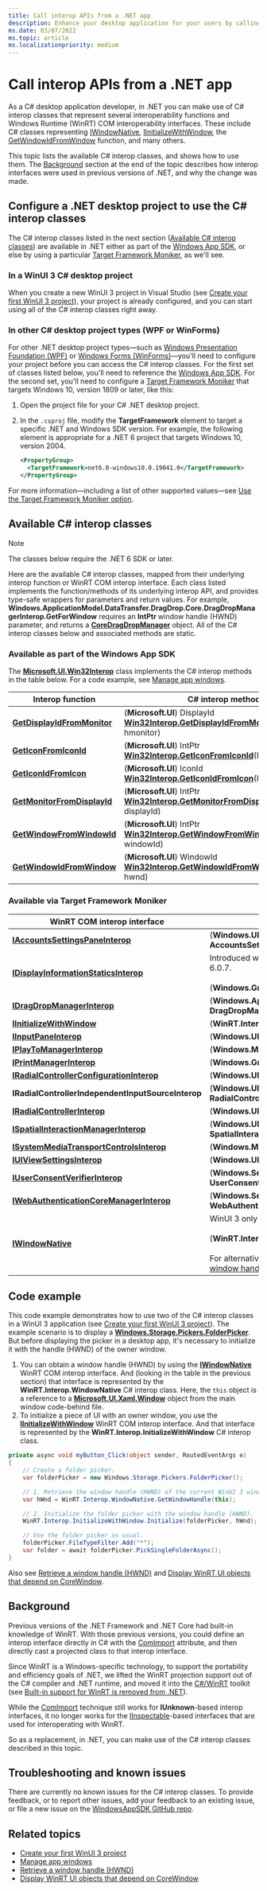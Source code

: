 ```yaml
---
title: Call interop APIs from a .NET app
description: Enhance your desktop application for your users by calling interop functions, and WinRT COM interop interfaces, projected into .NET.
ms.date: 03/07/2022
ms.topic: article
ms.localizationpriority: medium
---
```


# Call interop APIs from a .NET app

As a C# desktop application developer, in .NET you can make use of C# interop classes that represent several interoperability functions and Windows Runtime (WinRT) COM interoperability interfaces. These include C# classes representing [IWindowNative](/windows/windows-app-sdk/api/win32/microsoft.ui.xaml.window/nn-microsoft-ui-xaml-window-iwindownative), [IInitializeWithWindow](/windows/win32/api/shobjidl_core/nn-shobjidl_core-iinitializewithwindow), the [GetWindowIdFromWindow](/windows/windows-app-sdk/api/win32/microsoft.ui.interop/nf-microsoft-ui-interop-getwindowidfromwindow) function, and many others.

This topic lists the available C# interop classes, and shows how to use them. The [Background](#background) section at the end of the topic describes how interop interfaces were used in previous versions of .NET, and why the change was made.

## Configure a .NET desktop project to use the C# interop classes

The C# interop classes listed in the next section ([Available C# interop classes](#available-c-interop-classes)) are available in .NET either as part of the [Windows App SDK](../../windows-app-sdk/index.md), or else by using a particular [Target Framework Moniker](desktop-to-uwp-enhance.md#net-6-and-later-use-the-target-framework-moniker-option), as we'll see.

### In a WinUI 3 C# desktop project

When you create a new WinUI 3 project in Visual Studio (see [Create your first WinUI 3 project](../../winui/winui3/create-your-first-winui3-app.md)), your project is already configured, and you can start using all of the C# interop classes right away.

### In other C# desktop project types (WPF or WinForms)

For other .NET desktop project types&mdash;such as [Windows Presentation Foundation (WPF)](/dotnet/desktop/wpf/) or [Windows Forms (WinForms)](/dotnet/desktop/winforms/)&mdash;you'll need to configure your project before you can access the C# interop classes. For the first set of classes listed below, you'll need to reference the [Windows App SDK](../../windows-app-sdk/index.md). For the second set, you'll need to configure a [Target Framework Moniker](desktop-to-uwp-enhance.md#net-6-and-later-use-the-target-framework-moniker-option) that targets Windows 10, version 1809 or later, like this:

1. Open the project file for your C# .NET desktop project.

2. In the `.csproj` file, modify the **TargetFramework** element to target a specific .NET and Windows SDK version. For example, the following element is appropriate for a .NET 6 project that targets Windows 10, version 2004.

    ```xml
    <PropertyGroup>
      <TargetFramework>net6.0-windows10.0.19041.0</TargetFramework>
    </PropertyGroup>
    ```

For more information&mdash;including a list of other supported values&mdash;see [Use the Target Framework Moniker option](desktop-to-uwp-enhance.md#net-6-and-later-use-the-target-framework-moniker-option).

## Available C# interop classes

> [!NOTE]
> The classes below require the .NET 6 SDK or later.

Here are the available C# interop classes, mapped from their underlying interop function or WinRT COM interop interface. Each class listed implements the function/methods of its underlying interop API, and provides type-safe wrappers for parameters and return values. For example, **Windows.ApplicationModel.DataTransfer.DragDrop.Core.DragDropManagerInterop.GetForWindow** requires an **IntPtr** window handle (HWND) parameter, and returns a [**CoreDragDropManager**](/uwp/api/windows.applicationmodel.datatransfer.dragdrop.core.coredragdropmanager) object. All of the C# interop classes below and associated methods are static.

### Available as part of the Windows App SDK

The [**Microsoft.UI.Win32Interop**](../../api-reference/cs-interop-apis/microsoft.ui/microsoft.ui.win32interop.md) class implements the C# interop methods in the table below. For a code example, see [Manage app windows](../../windows-app-sdk/windowing/windowing-overview.md#code-example).

|Interop function|C# interop method|
|-|-|
|[**GetDisplayIdFromMonitor**](/windows/windows-app-sdk/api/win32/microsoft.ui.interop/nf-microsoft-ui-interop-getdisplayidfrommonitor)|(**Microsoft.UI**) DisplayId [**Win32Interop.GetDisplayIdFromMonitor**](../../api-reference/cs-interop-apis/microsoft.ui/microsoft.ui.win32interop.getdisplayidfrommonitor.md)(IntPtr hmonitor)|
|[**GetIconFromIconId**](/windows/windows-app-sdk/api/win32/microsoft.ui.interop/nf-microsoft-ui-interop-geticonfromiconid)|(**Microsoft.UI**) IntPtr [**Win32Interop.GetIconFromIconId**](../../api-reference/cs-interop-apis/microsoft.ui/microsoft.ui.win32interop.geticonfromiconid.md)(IconId iconId)|
|[**GetIconIdFromIcon**](/windows/windows-app-sdk/api/win32/microsoft.ui.interop/nf-microsoft-ui-interop-geticonidfromicon)|(**Microsoft.UI**) IconId [**Win32Interop.GetIconIdFromIcon**](../../api-reference/cs-interop-apis/microsoft.ui/microsoft.ui.win32interop.geticonidfromicon.md)(IntPtr hicon)|
|[**GetMonitorFromDisplayId**](/windows/windows-app-sdk/api/win32/microsoft.ui.interop/nf-microsoft-ui-interop-getmonitorfromdisplayid)|(**Microsoft.UI**) IntPtr [**Win32Interop.GetMonitorFromDisplayId**](../../api-reference/cs-interop-apis/microsoft.ui/microsoft.ui.win32interop.getmonitorfromdisplayid.md)(DisplayId displayId)|
|[**GetWindowFromWindowId**](/windows/windows-app-sdk/api/win32/microsoft.ui.interop/nf-microsoft-ui-interop-getwindowfromwindowid)|(**Microsoft.UI**) IntPtr [**Win32Interop.GetWindowFromWindowId**](../../api-reference/cs-interop-apis/microsoft.ui/microsoft.ui.win32interop.getwindowfromwindowid.md)(WindowId windowId)|
|[**GetWindowIdFromWindow**](/windows/windows-app-sdk/api/win32/microsoft.ui.interop/nf-microsoft-ui-interop-getwindowidfromwindow)|(**Microsoft.UI**) WindowId [**Win32Interop.GetWindowIdFromWindow**](../../api-reference/cs-interop-apis/microsoft.ui/microsoft.ui.win32interop.getwindowidfromwindow.md)(IntPtr hwnd)|

### Available via Target Framework Moniker

|WinRT COM interop interface|C# interop class|
|-|-|
|[**IAccountsSettingsPaneInterop**](/windows/win32/api/accountssettingspaneinterop/nn-accountssettingspaneinterop-iaccountssettingspaneinterop)|(**Windows.UI.ApplicationSettings**) **AccountsSettingsPaneInterop**|
|[**IDisplayInformationStaticsInterop**](/windows/win32/api/windows.graphics.display.interop/nn-windows-graphics-display-interop-idisplayinformationstaticsinterop)|Introduced with TFM `net6.0-windows10.0.22621.0` and .NET 6.0.7.<br/><br/>(**Windows.Graphics.Display**) **DisplayInformationInterop**|
|[**IDragDropManagerInterop**](/windows/win32/api/dragdropinterop/nn-dragdropinterop-idragdropmanagerinterop)|(**Windows.ApplicationModel.DataTransfer.DragDrop.Core**) **DragDropManagerInterop**|
|[**IInitializeWithWindow**](/windows/win32/api/shobjidl_core/nn-shobjidl_core-iinitializewithwindow)|(**WinRT.Interop**) **InitializeWithWindow**|
|[**IInputPaneInterop**](/windows/win32/api/inputpaneinterop/nn-inputpaneinterop-iinputpaneinterop)|(**Windows.UI.ViewManagement**) **InputPaneInterop**|
|[**IPlayToManagerInterop**](/windows/win32/api/playtomanagerinterop/nn-playtomanagerinterop-iplaytomanagerinterop)|(**Windows.Media.PlayTo**) **PlayToManagerInterop**|
|[**IPrintManagerInterop**](/windows/win32/api/printmanagerinterop/nn-printmanagerinterop-iprintmanagerinterop)|(**Windows.Graphics.Printing**) **PrintManagerInterop**|
|[**IRadialControllerConfigurationInterop**](/windows/win32/api/radialcontrollerinterop/nn-radialcontrollerinterop-iradialcontrollerconfigurationinterop)|(**Windows.UI.Input**) **RadialControllerConfigurationInterop**|
|**IRadialControllerIndependentInputSourceInterop**|(**Windows.UI.Input.Core**) **RadialControllerIndependentInputSourceInterop**|
|[**IRadialControllerInterop**](/windows/win32/api/radialcontrollerinterop/nn-radialcontrollerinterop-iradialcontrollerinterop)|(**Windows.UI.Input**) **RadialControllerInterop**|
|[**ISpatialInteractionManagerInterop**](/windows/win32/api/spatialinteractionmanagerinterop/nn-spatialinteractionmanagerinterop-ispatialinteractionmanagerinterop)|(**Windows.UI.Input.Spatial**) **SpatialInteractionManagerInterop**|
|[**ISystemMediaTransportControlsInterop**](/windows/win32/api/systemmediatransportcontrolsinterop/nn-systemmediatransportcontrolsinterop-isystemmediatransportcontrolsinterop)|(**Windows.Media**) **SystemMediaTransportControlsInterop**|
|[**IUIViewSettingsInterop**](/windows/win32/api/uiviewsettingsinterop/nn-uiviewsettingsinterop-iuiviewsettingsinterop)|(**Windows.UI.ViewManagement**) **UIViewSettingsInterop**|
|[**IUserConsentVerifierInterop**](/windows/win32/api/userconsentverifierinterop/nn-userconsentverifierinterop-iuserconsentverifierinterop)|(**Windows.Security.Credentials.UI**) **UserConsentVerifierInterop**|
|[**IWebAuthenticationCoreManagerInterop**](/windows/win32/api/webauthenticationcoremanagerinterop/nn-webauthenticationcoremanagerinterop-iwebauthenticationcoremanagerinterop)|(**Windows.Security.Authentication.Web.Core**) **WebAuthenticationCoreManagerInterop**|
|[**IWindowNative**](/windows/windows-app-sdk/api/win32/microsoft.ui.xaml.window/nn-microsoft-ui-xaml-window-iwindownative)|WinUI 3 only<br/><br/>(**WinRT.Interop**) **WindowNative**<br/><br/>For alternatives for WPF and WinForms, see [Retrieve a window handle (HWND)](../../develop/ui-input/retrieve-hwnd.md).|

## Code example

This code example demonstrates how to use two of the C# interop classes in a WinUI 3 application (see [Create your first WinUI 3 project](../../winui/winui3/create-your-first-winui3-app.md)). The example scenario is to display a [**Windows.Storage.Pickers.FolderPicker**](/uwp/api/windows.storage.pickers.folderpicker). But before displaying the picker in a desktop app, it's necessary to initialize it with the handle (HWND) of the owner window.

1. You can obtain a window handle (HWND) by using the [**IWindowNative**](/windows/windows-app-sdk/api/win32/microsoft.ui.xaml.window/nn-microsoft-ui-xaml-window-iwindownative) WinRT COM interop interface. And (looking in the table in the previous section) that interface is represented by the **WinRT.Interop.WindowNative** C# interop class. Here, the `this` object is a reference to a [**Microsoft.UI.Xaml.Window**](/windows/windows-app-sdk/api/winrt/microsoft.ui.xaml.window) object from the main window code-behind file.
2. To initialize a piece of UI with an owner window, you use the [**IInitializeWithWindow**](/windows/win32/api/shobjidl_core/nn-shobjidl_core-iinitializewithwindow) WinRT COM interop interface. And that interface is represented by the **WinRT.Interop.InitializeWithWindow** C# interop class.

```csharp
private async void myButton_Click(object sender, RoutedEventArgs e)
{
    // Create a folder picker.
    var folderPicker = new Windows.Storage.Pickers.FolderPicker();

    // 1. Retrieve the window handle (HWND) of the current WinUI 3 window.
    var hWnd = WinRT.Interop.WindowNative.GetWindowHandle(this);

    // 2. Initialize the folder picker with the window handle (HWND).
    WinRT.Interop.InitializeWithWindow.Initialize(folderPicker, hWnd);

    // Use the folder picker as usual.
    folderPicker.FileTypeFilter.Add("*");
    var folder = await folderPicker.PickSingleFolderAsync();
}
```

Also see [Retrieve a window handle (HWND)](../../develop/ui-input/retrieve-hwnd.md) and [Display WinRT UI objects that depend on CoreWindow](../../develop/ui-input/display-ui-objects.md).

## Background

Previous versions of the .NET Framework and .NET Core had built-in knowledge of WinRT. With those previous versions, you could define an interop interface directly in C# with the [ComImport](/dotnet/api/system.runtime.interopservices.comimportattribute) attribute, and then directly cast a projected class to that interop interface.

Since WinRT is a Windows-specific technology, to support the portability and efficiency goals of .NET, we lifted the WinRT projection support out of the C# compiler and .NET runtime, and moved it into the [C#/WinRT](/windows/uwp/csharp-winrt/) toolkit (see [Built-in support for WinRT is removed from .NET](/dotnet/core/compatibility/interop/5.0/built-in-support-for-winrt-removed)).

While the [ComImport](/dotnet/api/system.runtime.interopservices.comimportattribute) technique still works for **IUnknown**-based interop interfaces, it no longer works for the [IInspectable](/windows/win32/api/inspectable/nn-inspectable-iinspectable)-based interfaces that are used for interoperating with WinRT.

So as a replacement, in .NET, you can make use of the C# interop classes described in this topic.

## Troubleshooting and known issues

There are currently no known issues for the C# interop classes. To provide feedback, or to report other issues, add your feedback to an existing issue, or file a new issue on the [WindowsAppSDK GitHub repo](https://github.com/microsoft/WindowsAppSDK/issues/new/choose).

## Related topics

* [Create your first WinUI 3 project](../../winui/winui3/create-your-first-winui3-app.md)
* [Manage app windows](../../windows-app-sdk/windowing/windowing-overview.md)
* [Retrieve a window handle (HWND)](../../develop/ui-input/retrieve-hwnd.md)
* [Display WinRT UI objects that depend on CoreWindow](../../develop/ui-input/display-ui-objects.md)